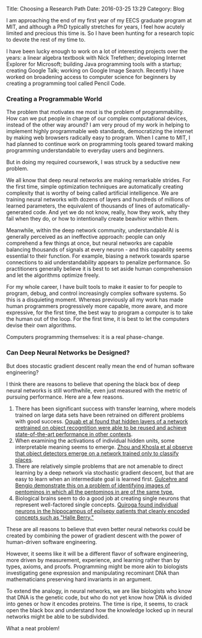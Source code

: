Title: Choosing a Research Path
Date: 2016-03-25 13:29
Category: Blog

I am approaching the end of my first year of my EECS graduate program at
MIT, and although a PhD typically stretches for years, I feel how acutely
limited and precious this time is.  So I have been hunting for a research
topic to devote the rest of my time to.

I have been lucky enough to work on a lot of interesting projects
over the years: a linear algebra textbook with Nick Trefethen; developing
Internet Explorer for Microsoft; building Java programming tools with a
startup; creating Google Talk; working on Google Image Search.  Recently
I have worked on broadening access to computer science for beginners by
creating a programming tool called Pencil Code.

### Creating a Programmable World

The problem that motivates me most is the problem of
programmability. How can we put people in charge of our complex
computational devices, instead of the other way around?  I am very
proud of my work in helping to implement highly programmable web
standards, democratizing the internet by making web browsers radically
easy to program. When I came to MIT, I had planned to continue
work on programming tools geared toward making programming
understandable to everyday users and beginners.

But in doing my required coursework, I was
struck by a seductive new problem.

We all know that deep neural networks are making remarkable strides.
For the first time, simple optimization techniques are automatically
creating complexity that is worthy of being called artificial
intelligence. We are training neural networks with dozens of layers and
hundreds of millions of learned parameters, the equivalent of
thousands of lines of automatically-generated code.  And yet
we do not know, really, how they work, why they fail when they do,
or how to intentionally create beavhior within them.

Meanwhile, within the deep network community, understandable
AI is generally perceived as an ineffective approach: people can only
comprehend a few things at once, but neural networks are capable
balancing thousands of signals at every neuron - and this capability
seems essential to their function.  For example, biasing a network
towards sparse connections to aid understandability appears to
penalize performance. So practitioners generally believe it is
best to set aside human comprehension and let the
algorithms optimize freely.

For my whole career, I have built tools to make it easier to for
people to program, debug, and control increasingly complex software
systems. So this is a disquieting moment.  Whereas previously
all my work has made human programmers progressively more capable,
more aware, and more expressive, for the first time, the best way
to program a computer is to take the human out of the loop. For
the first time, it is best to let the computers devise
their own algorithms.

Computers programming themselves: it is a real phase-change.

### Can Deep Neural Networks be Designed?

But does stocastic gradient descent really mean the end of
human software engineering?

I think there are reasons to believe that opening the black box
of deep neural networks is still worthwhile, even just measured with the
metric of pursuing performance.  Here are a few reasons.

   1. There has been significant success with transfer learning, where models
      trained on large data sets have been retrained on different problems
      with good success.  [Oquab et al found that hidden layers of a
      network pretrained on object recogntition were able to be reused and
      achieve state-of-the-art performance in other contexts](https://scholar.google.com/scholar?q=oquab+learning+transferring+mid-level+representations).
   2. When examining the activations of individual hidden units,
      some interpretable meaning seems to emerge.  [Zhou and Khosla
      et al observe that object detectors emerge on a network trained
      only to classify places](https://scholar.google.com/scholar?hl=en&q=zhou+object+detectors+emerge+in+deep+scene+cnns).
   3. There are relatively simple problems that are not amenable to
      direct learning by a deep network via stochastic gradient descent,
      but that are easy to learn when an intermediate goal is learned first.
      [Gulcehre and Bengio demonstrate this on a problem of identifying
      images of pentominos in which all the pentominos in are of the same
      type.](http://arxiv.org/abs/1301.4083)
   4. Biological brains seem to do a good job at creating single neurons
      that represent well-factored single concepts.
      [Quiroga found individual neurons in the hippocampus of epilsepy
      patients that cleanly encoded concepts such as "Halle Berry."](https://scholar.google.com/scholar?q=quiroga+Invariant+visual+representation+by+single+neurons+in+the+human+brain)

These are all reasons to believe that even better neural networks
could be created by combining the power of gradient descent with
the power of human-driven software engineering.

However, it seems like it will be a different flavor of software
engineering, more driven by measurement, experience, and learning
rather than by types, axioms, and proofs.  Programming might be
more akin to biologists investigating gene expression and manipulating
recominant DNA than mathematicians preserving hard invariants in an
argument.

To extend the analogy, in neural networks, we are like biologists who
know that DNA is the genetic code, but who do not yet know how DNA
is divided into genes or how it encodes proteins. The time is ripe,
it seems, to crack open the black box and understand how the knowledge
locked up in neural networks might be able to be subdivided.

What a neat problem!

